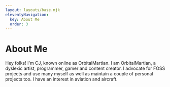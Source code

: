 ```yaml
---
layout: layouts/base.njk
eleventyNavigation:
  key: About Me
  order: 3
---
```

# About Me

Hey folks! I'm CJ, known online as OrbitalMartian.
I am OrbitalMartian, a dyslexic artist, programmer, gamer and content creator. I advocate for FOSS projects and use many myself as well as maintain a couple of personal projects too.
I have an interest in aviation and aircraft.

